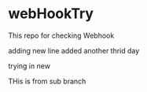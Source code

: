 # webHookTry
This repo for checking Webhook


adding new line
added another
thrid day

trying in new

THis is from sub branch